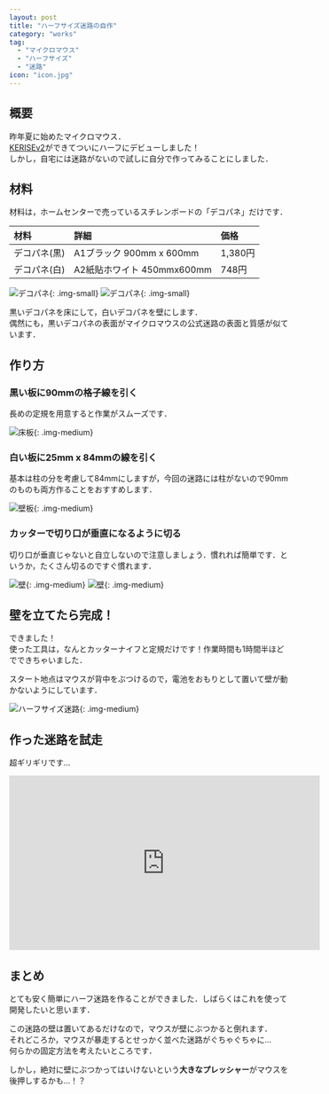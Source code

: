 ```yaml
---
layout: post
title: "ハーフサイズ迷路の自作"
category: "works"
tag:
  - "マイクロマウス"
  - "ハーフサイズ"
  - "迷路"
icon: "icon.jpg"
---
```


## 概要

昨年夏に始めたマイクロマウス．  
[KERISEv2](/tags/#tag-index-KERISEv2)ができてついにハーフにデビューしました！  
しかし，自宅には迷路がないので試しに自分で作ってみることにしました．

<!--more-->

## 材料

材料は，ホームセンターで売っているスチレンボードの「デコパネ」だけです．

|材料|詳細|価格|
|:--|:--|:--|
|デコパネ(黒)|A1ブラック 900mm x 600mm|1,380円|
|デコパネ(白)|A2紙貼ホワイト 450mmx600mm|748円|

![デコパネ](decopane-color.jpg){: .img-small} ![デコパネ](decopane.jpg){: .img-small}

黒いデコパネを床にして，白いデコパネを壁にします．  
偶然にも，黒いデコパネの表面がマイクロマウスの公式迷路の表面と質感が似ています．

## 作り方

### 黒い板に90mmの格子線を引く

長めの定規を用意すると作業がスムーズです．

![床板](board.jpg){: .img-medium}

### 白い板に25mm x 84mmの線を引く

基本は柱の分を考慮して84mmにしますが，今回の迷路には柱がないので90mmのものも両方作ることをおすすめします．

![壁板](wall-board.jpg){: .img-medium}

### カッターで切り口が垂直になるように切る

切り口が垂直じゃないと自立しないので注意しましょう．慣れれば簡単です．というか，たくさん切るのですぐ慣れます．

![壁](wall-slice.jpg){: .img-medium}
![壁](wall-cut.jpg){: .img-medium}

## 壁を立てたら完成！

できました！  
使った工具は，なんとカッターナイフと定規だけです！作業時間も1時間半ほどでできちゃいました．

スタート地点はマウスが背中をぶつけるので，電池をおもりとして置いて壁が動かないようにしています．

![ハーフサイズ迷路](half-maze.jpg){: .img-medium}

## 作った迷路を試走

超ギリギリです...

<div class="video"><iframe width="560" height="315" src="https://www.youtube.com/embed/GzYtAqqqN-g" frameborder="0" allowfullscreen></iframe></div>

## まとめ

とても安く簡単にハーフ迷路を作ることができました．しばらくはこれを使って開発したいと思います．

この迷路の壁は置いてあるだけなので，マウスが壁にぶつかると倒れます．  
それどころか，マウスが暴走するとせっかく並べた迷路がぐちゃぐちゃに...  
何らかの固定方法を考えたいところです．

しかし，絶対に壁にぶつかってはいけないという**大きなプレッシャー**がマウスを後押しするかも...！？

